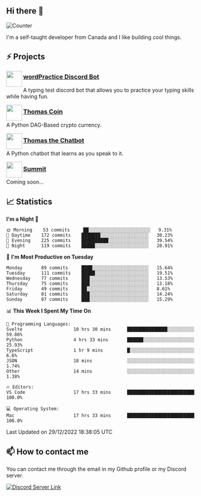 <h2>Hi there 👋</h2>

![Counter](https://komarev.com/ghpvc/?username=principle105)

<p>I'm a self-taught developer from Canada and I like building cool things.</p>

<h2>⚡ Projects</h2>

<img align="left" src="https://i.imgur.com/BIzs17V.png" width="42" height="42" />
<h3><a target="_blank" href="https://discord.com/application-directory/743183681182498906">wordPractice Discord Bot</a></h3>
<p>A typing test discord bot that allows you to practice your typing skills while having fun.</p>

<img align="left" src="https://i.imgur.com/4FdQpgN.png" width="42" height="42" />
<h3><a href="https://github.com/principle105/thomas-coin">Thomas Coin</a></h3>
<p>A Python DAG-Based crypto currency.</p>

<img align="left" src="https://i.imgur.com/hA9YF2s.png" width="42" height="42" />
<h3><a href="https://github.com/principle105/thomasthechatbot">Thomas the Chatbot</a></h3>
<p>A Python chatbot that learns as you speak to it.</p>

<img align="left" src="https://i.imgur.com/Ly8Atho.png" width="42" height="42" />
<h3><a href="http://summit.sh/">Summit</a></h3>
<p>Coming soon...</p>

<h2>📈 Statistics</h2>

<!--START_SECTION:waka-->
**I'm a Night 🦉** 

```text
🌞 Morning    53 commits     ██░░░░░░░░░░░░░░░░░░░░░░░   9.31% 
🌆 Daytime    172 commits    ███████░░░░░░░░░░░░░░░░░░   30.23% 
🌃 Evening    225 commits    ██████████░░░░░░░░░░░░░░░   39.54% 
🌙 Night      119 commits    █████░░░░░░░░░░░░░░░░░░░░   20.91%

```
📅 **I'm Most Productive on Tuesday** 

```text
Monday       89 commits     ████░░░░░░░░░░░░░░░░░░░░░   15.64% 
Tuesday      111 commits    █████░░░░░░░░░░░░░░░░░░░░   19.51% 
Wednesday    77 commits     ███░░░░░░░░░░░░░░░░░░░░░░   13.53% 
Thursday     75 commits     ███░░░░░░░░░░░░░░░░░░░░░░   13.18% 
Friday       49 commits     ██░░░░░░░░░░░░░░░░░░░░░░░   8.61% 
Saturday     81 commits     ███░░░░░░░░░░░░░░░░░░░░░░   14.24% 
Sunday       87 commits     ███░░░░░░░░░░░░░░░░░░░░░░   15.29%

```


📊 **This Week I Spent My Time On** 

```text
💬 Programming Languages: 
Svelte                   10 hrs 30 mins      ███████████████░░░░░░░░░░   59.86% 
Python                   4 hrs 33 mins       ██████░░░░░░░░░░░░░░░░░░░   25.93% 
TypeScript               1 hr 9 mins         █░░░░░░░░░░░░░░░░░░░░░░░░   6.6% 
JSON                     18 mins             ░░░░░░░░░░░░░░░░░░░░░░░░░   1.74% 
Other                    14 mins             ░░░░░░░░░░░░░░░░░░░░░░░░░   1.38%

🔥 Editors: 
VS Code                  17 hrs 33 mins      █████████████████████████   100.0%

💻 Operating System: 
Mac                      17 hrs 33 mins      █████████████████████████   100.0%

```


 Last Updated on 29/12/2022 18:38:05 UTC
<!--END_SECTION:waka-->

<h2>📫 How to contact me</h2>

You can contact me through the email in my Github profile or my Discord server.

[![Discord Server Link](https://dcbadge.vercel.app/api/server/DHnk46C)](https://discord.gg/DHnk46C)

